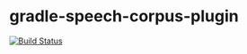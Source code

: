 # gradle-speech-corpus-plugin

[![Build Status](https://travis-ci.org/psibre/gradle-speech-corpus-plugin.svg?branch=master)](https://travis-ci.org/psibre/gradle-speech-corpus-plugin)
